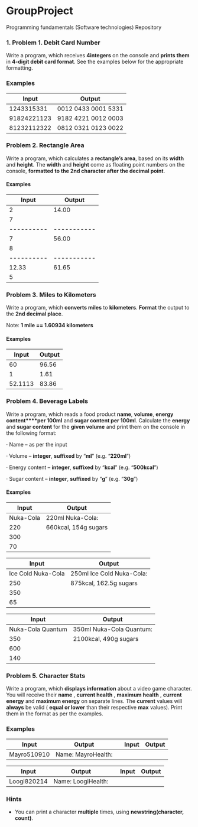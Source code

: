 ﻿# GroupProject
Programming fundamentals (Software technologies) Repository  

### 1. Problem 1. Debit Card Number

Write a program, which receives **4integers** on the console and **prints them** in **4-digit debit card format**. See the examples below for the appropriate formatting.

### Examples

|  **Input**  |     **Output**      |
| ----------- | ------------------- |
| 1243315331  | 0012 0433 0001 5331 |
| 91824221123 | 9182 4221 0012 0003 |
| 81232112322 | 0812 0321 0123 0022 |


### Problem 2. Rectangle Area

Write a program, which calculates a **rectangle’s area**, based on its **width**
and **height**. The **width** and **height** come as
floating point numbers on the console, **formatted
to the 2nd character after the decimal point**.

#### Examples

|**Input** | **Output**|
|----------|-----------|
|  2       |  14.00    |
|  7       |           |
|----------|-----------|
|  7       |  56.00    |
|  8       |           |
|----------|-----------|
| 12.33    |  61.65    |
|  5       |           |


### Problem 3. Miles to Kilometers

Write a program, which **converts miles** to **kilometers**. **Format** the output
to the **2nd decimal place**.

Note: **1 mile ==
1.60934 kilometers**

#### Examples

|**Input**|**Output**| 
|---------|----------|
|60       |96.56     | 
|1	  |1.61      | 
|52.1113  |83.86     |


### Problem 4. Beverage Labels

Write a program, which reads a food product **name**, **volume**, **energy content****per 100ml** and **sugar content per 100ml**. Calculate the **energy** and **sugar content**
for the **given volume** and print them
on the console in the following format:

·   Name – as per the input

·   Volume – **integer**, **suffixed** by “**ml**” (e.g. “**220ml**”)

·   Energy content – **integer**, **suffixed** by “**kcal**” (e.g. “**500kcal**”)

·   Sugar content – **integer**, **suffixed** by “**g**” (e.g. “**30g**”) 

#### Examples
 

|     **Input**     |        **Output**       |
|-------------------|-------------------------|
|Nuka-Cola          |220ml Nuka-Cola:         |
|220                |660kcal, 154g sugars     |
|300                |                         |
|70                 |                         |

 

|     **Input**     |        **Output**       |
|-------------------|-------------------------|
|Ice Cold Nuka-Cola |250ml Ice Cold Nuka-Cola:|
|250                |875kcal, 162.5g sugars   |
|350                |                         |
|65                 |                         |

 

|     **Input**     |        **Output**       |
|-------------------|-------------------------|
|Nuka-Cola Quantum  |350ml Nuka-Cola Quantum: |
|350                |2100kcal, 490g sugars    |
|600                |                         |
|140                |                         |
### Problem 5. Character Stats

Write a program, which **displays information** about a video game character. You will receive their **name** , **current health** , **maximum health** , **current energy** and **maximum energy** on separate lines. The **current** values will **always** be valid ( **equal or lower** than their respective **max** values). Print them in the format as per the examples.

### Examples

| **Input** | **Output** |   | **Input** | **Output** |
| --- | --- | --- | --- | --- |
| Mayro510910 | Name: MayroHealth: ||||||.....|Energy: ||||||||||.| | Bauser10101010 | Name: BauserHealth: ||||||||||||Energy: |||||||||||| |

| **Input** | **Output** |   | **Input** | **Output** |
| --- | --- | --- | --- | --- |
| Loogi820214 | Name: LoogiHealth: |||||||||............|Energy: |||............| | Toad05010 | Name: ToadHealth: |.....|Energy: |..........| |

### Hints

- You can print a character **multiple** times, using **newstring(character, count)**.